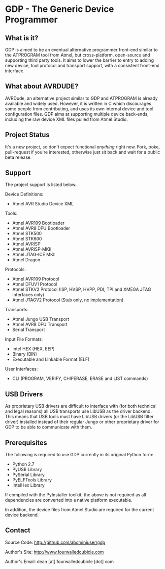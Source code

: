 GDP - The Generic Device Programmer
===================================

What is it?
---------------------

GDP is aimed to be an eventual alternative programmer front-end similar to the
ATPROGRAM tool from Atmel, but cross-platform, open-source and supporting third
party tools. It aims to lower the barrier to entry to adding new device, tool
protocol and transport support, with a consistent front-end interface.


What about AVRDUDE?
---------------------

AVRDude, an alternative project similar to GDP and ATPROGRAM is already
available and widely used. However, it is written in C which discourages some
people from contributing, and uses its own internal device and tool
configuration files. GDP aims at supporting multiple device back-ends, including
the raw device XML files pulled from Atmel Studio.


Project Status
---------------------

It's a new project, so don't expect functional *anything* right now. Fork, poke,
pull-request if you're interested, otherwise just sit back and wait for a public
beta release.


Support
---------------------

The project support is listed below.


Device Definitions:

+ Atmel AVR Studio Device XML


Tools:

+ Atmel AVR109 Bootloader
+ Atmel AVR8 DFU Bootloader
+ Atmel STK500
+ Atmel STK600
+ Atmel AVRISP
+ Atmel AVRISP-MKII
+ Atmel JTAG-ICE MKII
+ Atmel Dragon


Protocols:

+ Atmel AVR109 Protocol
+ Atmel DFUV1 Protocol
+ Atmel STKV2 Protocol (ISP, HVSP, HVPP, PDI, TPI and XMEGA JTAG interfaces only)
+ Atmel JTAGV2 Protocol (Stub only, no implementation)


Transports:

+ Atmel Jungo USB Transport
+ Atmel AVR8 DFU Transport
+ Serial Transport


Input File Formats:

+ Intel HEX (HEX, EEP)
+ Binary (BIN)
+ Executable and Linkable Format (ELF)


User Interfaces:

+ CLI (PROGRAM, VERIFY, CHIPERASE, ERASE and LIST commands)


USB Drivers
---------------------

As proprietary USB drivers are difficult to interface with (for both technical
and legal reasons) all USB transports use LibUSB as the driver backend. This
means that USB tools must have LibUSB drivers (or the LibUSB filter driver)
installed instead of their regular Jungo or other proprietary driver for GDP to
be able to communicate with them.


Prerequisites
---------------------

The following is required to use GDP currently in its original Python form:

+ Python 2.7
+ PyUSB Library
+ PySerial Library
+ PyELFTools Library
+ IntelHex Library

If compiled with the PyInstaller toolkit, the above is not required as all
dependencies are converted into a native platform executable.

In addition, the device files from Atmel Studio are required for the current
device backend.


Contact
---------------------

Source Code:    http://github.com/abcminiuser/gdp

Author's Site:  http://www.fourwalledcubicle.com

Author's Email: dean [at] fourwalledcubicle [dot] com
